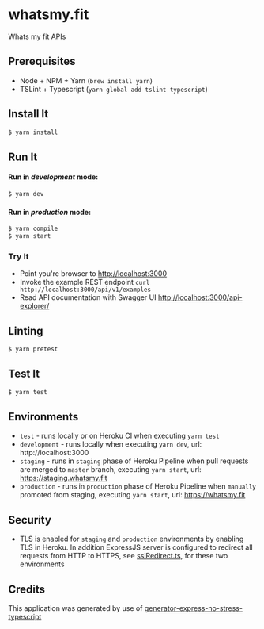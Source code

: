 # whatsmy.fit

Whats my fit APIs

## Prerequisites
- Node + NPM + Yarn (`brew install yarn`)
- TSLint + Typescript (`yarn global add tslint typescript`)

## Install It
```bash
$ yarn install
```

## Run It
#### Run in *development* mode:

```bash
$ yarn dev
```

#### Run in *production* mode:

```bash
$ yarn compile
$ yarn start
```

### Try It
* Point you're browser to [http://localhost:3000](http://localhost:3000)
* Invoke the example REST endpoint `curl http://localhost:3000/api/v1/examples`
* Read API documentation with Swagger UI [http://localhost:3000/api-explorer/](http://localhost:3000/api-explorer/)

## Linting
```bash
$ yarn pretest
```

## Test It

```bash
$ yarn test
```

## Environments
- `test` - runs locally or on Heroku CI when executing `yarn test`
- `development` - runs locally when executing `yarn dev`, url: http://localhost:3000
- `staging` - runs in `staging` phase of Heroku Pipeline when pull requests are merged to `master` branch, executing `yarn start`, url: https://staging.whatsmy.fit
- `production` - runs in `production` phase of Heroku Pipeline when `manually` promoted from staging, executing `yarn start`, url: https://whatsmy.fit

## Security
- TLS is enabled for `staging` and `production` environments by enabling TLS in Heroku. In addition ExpressJS server 
is configured to redirect all requests from HTTP to HTTPS, see [sslRedirect.ts](server/common/sslRedirect.ts), for these two environments

## Credits
This application was generated by use of [generator-express-no-stress-typescript](https://www.npmjs.com/package/generator-express-no-stress-typescript)